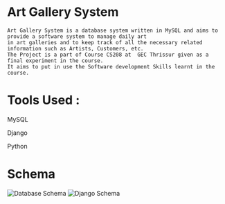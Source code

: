 # Art Gallery System 
    Art Gallery System is a database system written in MySQL and aims to provide a software system to manage daily art 
    in art galleries and to keep track of all the necessary related information such as Artists, Customers, etc.
    The Project is a part of Course CS208 at  GEC Thrissur given as a final experiment in the course. 
    It aims to put in use the Software development Skills learnt in the course.
    
# Tools Used :
MySQL

Django

Python

# Schema
![Database Schema ](https://github.com/abrarwali/MySQL-Art-Gallery-System/blob/master/Schema/schema1.png)
![Django Schema](https://github.com/abrarwali/MySQL-Art-Gallery-System/blob/master/Schema/schema2.png)

    
